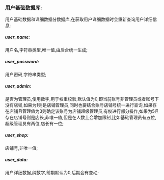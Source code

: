 ### 用户基础数据库:

用户基础数据和详细数据分数据库,在获取用户详细数据时会重新查询用户详细信息;

##### user_name:

用户名,字符串类型,唯一值,由后台统一生成;

##### user_password:

用户密码,字符串类型;

##### user_admin:

是否为管理员,使用数字,用于权重校验,默认值为0,即当前账号非管理员或者账号下没有店铺,如果为1则是店铺管理员,同时也要结合账号店铺号统一进行查询,如果存在店铺且管理值为3则确定该账号为店铺超级管理员,有权进行部分操作,如果为5且存在店铺号则是店长,非唯一值,但是在人数上会增加限制,比如基础管理员有五位,超级管理员有两位,店长有一位;

##### user_shop:

店铺号,非唯一值;

##### user_data:

用户详细数据,纯数字,前期默认为0,后期会有变动;

##### 